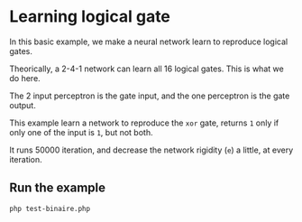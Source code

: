 Learning logical gate
=====================

In this basic example, we make a neural network learn to reproduce logical gates.

Theorically, a 2-4-1 network can learn all 16 logical gates. This is what we do here.

The 2 input perceptron is the gate input, and the one perceptron is the gate output.

This example learn a network to reproduce the `xor` gate,
returns `1` only if only one of the input is `1`, but not both.

It runs 50000 iteration, and decrease the network rigidity (`e`) a little, at every iteration.


## Run the example

``` bash
php test-binaire.php
```
